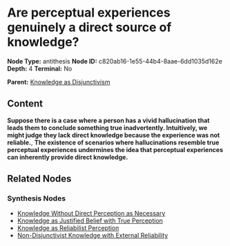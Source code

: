# Are perceptual experiences genuinely a direct source of knowledge?

**Node Type:** antithesis
**Node ID:** c820ab16-1e55-44b4-8aae-6dd1035d162e
**Depth:** 4
**Terminal:** No

**Parent:** [Knowledge as Disjunctivism](knowledge-as-disjunctivism-synthesis-38694a52-6f2d-4997-bba8-8cf8097ee74e.md)

## Content

**Suppose there is a case where a person has a vivid hallucination that leads them to conclude something true inadvertently. Intuitively, we might judge they lack direct knowledge because the experience was not reliable.**, **The existence of scenarios where hallucinations resemble true perceptual experiences undermines the idea that perceptual experiences can inherently provide direct knowledge.**

## Related Nodes

### Synthesis Nodes

- [Knowledge Without Direct Perception as Necessary](knowledge-without-direct-perception-as-necessary-synthesis-b97aa8c9-75d2-4432-926b-d1e4e50874b7.md)
- [Knowledge as Justified Belief with True Perception](knowledge-as-justified-belief-with-true-perception-synthesis-a61052d5-9897-47ca-a609-3c528d6f7919.md)
- [Knowledge as Reliabilist Perception](knowledge-as-reliabilist-perception-synthesis-9c009027-9f53-4ee0-b6aa-f13aa1f09f8f.md)
- [Non-Disjunctivist Knowledge with External Reliability](non-disjunctivist-knowledge-with-external-reliability-synthesis-58e68eda-6ba2-4dc4-b1c2-14c7ff62431f.md)
